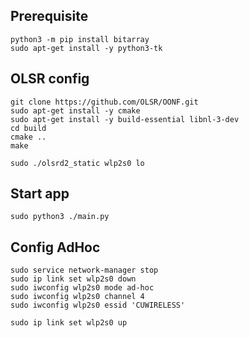 ## Prerequisite
```
python3 -m pip install bitarray
sudo apt-get install -y python3-tk
```


## OLSR config
```
git clone https://github.com/OLSR/OONF.git
sudo apt-get install -y cmake
sudo apt-get install -y build-essential libnl-3-dev
cd build
cmake ..
make

sudo ./olsrd2_static wlp2s0 lo
```

## Start app
```
sudo python3 ./main.py
```

## Config AdHoc
```
sudo service network-manager stop
sudo ip link set wlp2s0 down
sudo iwconfig wlp2s0 mode ad-hoc
sudo iwconfig wlp2s0 channel 4
sudo iwconfig wlp2s0 essid 'CUWIRELESS'

sudo ip link set wlp2s0 up
```